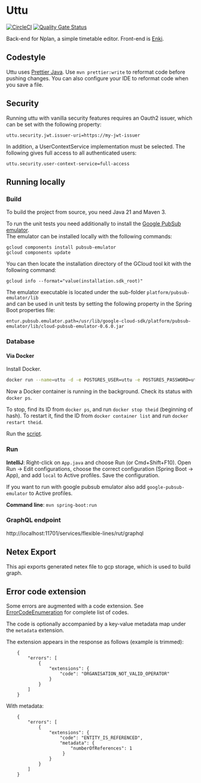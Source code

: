 # Uttu
[![CircleCI](https://dl.circleci.com/status-badge/img/gh/entur/uttu/tree/master.svg?style=svg&circle-token=a7e5de16c44926fd9d7dbb3e045dac39904005b2)](https://dl.circleci.com/status-badge/redirect/gh/entur/uttu/tree/master) [![Quality Gate Status](https://sonarcloud.io/api/project_badges/measure?project=entur_uttu&metric=alert_status)](https://sonarcloud.io/dashboard?id=entur_uttu)

Back-end for Nplan, a simple timetable editor. Front-end is [Enki](https://github.com/entur/enki).

## Codestyle
Uttu uses [Prettier Java](https://github.com/jhipster/prettier-java). Use `mvn prettier:write` to reformat code before
pushing changes. You can also configure your IDE to reformat code when you save a file.

## Security

Running uttu with vanilla security features requires an Oauth2 issuer, which can be set with the following property:

    uttu.security.jwt.issuer-uri=https://my-jwt-issuer

In addition, a UserContextService implementation must be selected. The following gives full access to all authenticated users:

    uttu.security.user-context-service=full-access

## Running locally
### Build
To build the project from source, you need Java 21 and Maven 3.

To run the unit tests you need additionally to install the [Google PubSub emulator](https://cloud.google.com/pubsub/docs/emulator).  
The emulator can be installed locally with the following commands:
```
gcloud components install pubsub-emulator
gcloud components update
```
You can then locate the installation directory of the GCloud tool kit with the following command:

```
gcloud info --format="value(installation.sdk_root)"
```
The emulator executable is located under the sub-folder ```platform/pubsub-emulator/lib```  
and can be used in unit tests by setting the following property in the Spring Boot properties file:
```
entur.pubsub.emulator.path=/usr/lib/google-cloud-sdk/platform/pubsub-emulator/lib/cloud-pubsub-emulator-0.6.0.jar
```

### Database
#### Via Docker

Install Docker.

```bash
docker run --name=uttu -d -e POSTGRES_USER=uttu -e POSTGRES_PASSWORD=uttu -e POSTGRES_DB=uttu -p 5432:5432 -v db_local:/var/lib/postgresql --restart=always postgis/postgis:13-3.3
```

Now a Docker container is running in the background. Check its status with `docker ps`.

To stop, find its ID from `docker ps`, and run `docker stop theid` (beginning of hash). To restart it, find the ID from `docker container list` and run `docker restart theid`.

Run the [script](./src/main/resources/db_init.sh).

### Run
**IntelliJ**: Right-click on `App.java` and choose Run (or Cmd+Shift+F10). Open Run -> Edit configurations, choose the
correct configuration (Spring Boot -> App), and add `local` to Active profiles. Save the configuration.

If you want to run with google pubsub emulator also add `google-pubsub-emulator` to Active profiles.

**Command line**: `mvn spring-boot:run`

### GraphQL endpoint
http://localhost:11701/services/flexible-lines/rut/graphql

## Netex Export
This api exports generated netex file to gcp storage, which is used to build graph.

## Error code extension

Some errors are augmented with a code extension. See [ErrorCodeEnumeration](src/main/java/no/entur/uttu/error/ErrorCodeEnumeration.java) for complete list of codes.

The code is optionally accompanied by a key-value metadata map under the `metadata` extension.

The extension appears in the response as follows (example is trimmed):

        {
            "errors": [
                {
                    "extensions": {
                        "code": "ORGANISATION_NOT_VALID_OPERATOR"
                    }
                }
            ]
        }

With metadata: 
        
        {
            "errors": [
                {
                    "extensions": {
                        "code": "ENTITY_IS_REFERENCED",
                        "metadata": {
                            "numberOfReferences": 1
                         }
                    }
                }
            ]
        }
